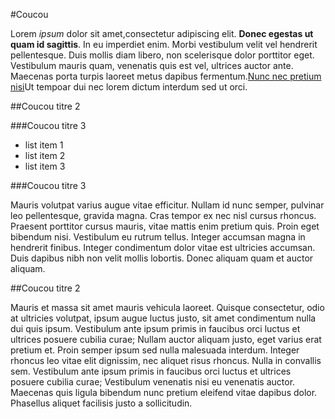 #Coucou

Lorem *ipsum* dolor sit amet,consectetur adipiscing elit. **Donec egestas ut quam id sagittis**. In eu imperdiet enim. Morbi vestibulum velit vel hendrerit pellentesque. Duis mollis diam libero, non scelerisque dolor porttitor eget. Vestibulum mauris quam, venenatis quis est vel, ultrices auctor ante. Maecenas porta turpis laoreet metus dapibus fermentum.[Nunc nec pretium nisi](http://google.com)Ut tempoar dui nec lorem dictum interdum sed ut orci.

##Coucou titre 2

###Coucou titre 3

- list item 1
- list item 2
- list item 3

###Coucou titre 3

Mauris volutpat varius augue vitae efficitur. Nullam id nunc semper, pulvinar leo pellentesque, gravida magna. Cras tempor ex nec nisl cursus rhoncus. Praesent porttitor cursus mauris, vitae mattis enim pretium quis. Proin eget bibendum nisi. Vestibulum eu rutrum tellus. Integer accumsan magna in hendrerit finibus. Integer condimentum dolor vitae est ultricies accumsan. Duis dapibus nibh non velit mollis lobortis. Donec aliquam quam et auctor aliquam.

##Coucou titre 2

Mauris et massa sit amet mauris vehicula laoreet. Quisque consectetur, odio at ultricies volutpat, ipsum augue luctus justo, sit amet condimentum nulla dui quis ipsum. Vestibulum ante ipsum primis in faucibus orci luctus et ultrices posuere cubilia curae; Nullam auctor aliquam justo, eget varius erat pretium et. Proin semper ipsum sed nulla malesuada interdum. Integer rhoncus leo vitae elit dignissim, nec aliquet risus rhoncus. Nulla in convallis sem. Vestibulum ante ipsum primis in faucibus orci luctus et ultrices posuere cubilia curae; Vestibulum venenatis nisi eu venenatis auctor. Maecenas quis ligula bibendum nunc pretium eleifend vitae dapibus dolor. Phasellus aliquet facilisis justo a sollicitudin.
